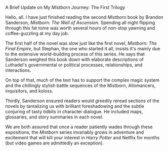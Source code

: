 A Brief Update on My *Mistborn* Journey: The First Trilogy

Hello, all.
I have just finished reading the second *Mistborn* book by Brandon Sanderson, *Mistborn: The Well of Ascension.* Spending all night flipping through this fat tome was worth several hours of non-stop yawning and coffee-guzzling at my day job. 

The first half of the novel was slow just like the first novel, *Mistborn: The Final Empire*, but Stephan, the one who started it all, insists it's mainly due to the extensive world-building process of this series. He says that Sanderson weighed this book down with elaborate descriptions of Luthadel's governmental or political processes, relationships, and interactions. 

On top of that, much of the text has to support the complex magic system and the chillingly stylish battle sequences of the Mistborn, Allomancers, inquisitors, and koloss. 

Thirdly, Sanderson ensured readers would greedily reread sections of the novels by tantalizing us with brilliant foreshadowing and the subtle conjuring of tasty tidbits in character dialogue. He included maps, glossaries, and story summaries in each novel. 

We are both assured that once a reader patiently wades through these expositions, the *Mistborn* series invariably grows in adventure and excitement that will kill your interest in *Harry Potter* and Netflix for months (but video games are admittedly an exception).
